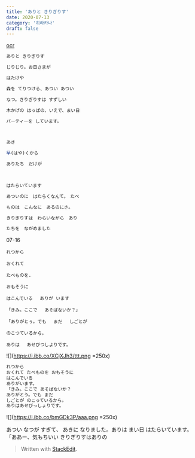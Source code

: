 ```yaml
---
title: 'ありと きりぎりす'
date: 2020-07-13
category: '히라카나'
draft: false
---
```

[ocr](https://www.onlineocr.net/ko/)
```js
ありと きりぎりす

じりじり。お日さまが

はたけや

森を てりつける、あつい あつい

なつ。きりぎりすは すずしい

木かげの はっぱの、いえで、まい日

パーティーを しています。
```
```js


あさ

早(はや)くから

ありたち　だけが

  

はたらいています

あついのに　はたらくなんて。　たべ

ものは　こんなに　あるのにさ。

きりぎりすは　わらいながら　あり

たちを　ながめました
```
07-16
```
れつから

おくれて

たべものを.

おもそうに

はこんでいる　 ありが います

「きみ。ここで 　あそばないか？」

「ありがとぅ。でも　 まだ 　しごとが

のこつているから。

ありは 　あせびつしよりです。
```


![](https://i.ibb.co/XCjXJh3/ttt.png =250x)
```js
れつから 
おくれて たべものを おもそうに 
はこんでいる 
ありがいます。 
「きみ。ここで あそばないか？
ありがとう。でも まだ
しごとが のこっているから。
ありはあせびっしょりです。 
```
![](https://i.ibb.co/bmGDk3P/aaa.png =250x)


あつい  なつが すぎて、 
あきに なりました。ありは 
まい日 
はたらいています。 
「ああー、気もちいい 
きりぎりすはありの 

> Written with [StackEdit](https://stackedit.io/).

<!--stackedit_data:
eyJoaXN0b3J5IjpbMTg0NTk3MjE1NSwxMTQxMTQxNTMsNjA2Mz
IzMDYyLDE3MTgwNjkyMzQsNjQ3Njc1MjQxLDExMTQ4MDUwNDEs
NTAwODA0MTEyLDgyNzIzMzc4Niw0ODU3MDk1NDAsLTEyOTk3NT
IwMThdfQ==
-->